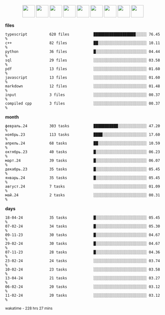 <div align="center"><img src="https://assets.leetcode.com/static_assets/marketing/2024-100-lg.png" width="40" height="40"> <img src="https://assets.leetcode.com/static_assets/marketing/2024-50-lg.png" width="40" height="40"> <img src="https://assets.leetcode.com/static_assets/marketing/lg50.png" width="40" height="40"> <img src="https://leetcode.com/static/images/badges/dcc-2024-4.png" width="40" height="40"> <img src="https://leetcode.com/static/images/badges/dcc-2024-3.png" width="40" height="40"> <img src="https://leetcode.com/static/images/badges/dcc-2024-2.png" width="40" height="40"> <img src="https://leetcode.com/static/images/badges/dcc-2024-1.png" width="40" height="40"> <img src="https://leetcode.com/static/images/badges/dcc-2023-12.png" width="40" height="40"> <img src="https://leetcode.com/static/images/badges/dcc-2023-11.png" width="40" height="40"> </div>

**files**
```text
typescript          620 files           ███████████████████░░░░░ 76.45 %             
c++                 82 files            ██░░░░░░░░░░░░░░░░░░░░░░ 10.11 %             
python              36 files            █░░░░░░░░░░░░░░░░░░░░░░░ 04.44 %             
sql                 29 files            ░░░░░░░░░░░░░░░░░░░░░░░░ 03.58 %             
pdf                 13 files            ░░░░░░░░░░░░░░░░░░░░░░░░ 01.60 %             
javascript          13 files            ░░░░░░░░░░░░░░░░░░░░░░░░ 01.60 %             
markdown            12 files            ░░░░░░░░░░░░░░░░░░░░░░░░ 01.48 %             
input               3 files             ░░░░░░░░░░░░░░░░░░░░░░░░ 00.37 %             
compiled cpp        3 files             ░░░░░░░░░░░░░░░░░░░░░░░░ 00.37 %             
```

**month**
```text
февраль.24          303 tasks           ███████████░░░░░░░░░░░░░ 47.20 %             
ноябрь.23           113 tasks           ████░░░░░░░░░░░░░░░░░░░░ 17.60 %             
апрель.24           68 tasks            ██░░░░░░░░░░░░░░░░░░░░░░ 10.59 %             
октябрь.23          40 tasks            █░░░░░░░░░░░░░░░░░░░░░░░ 06.23 %             
март.24             39 tasks            █░░░░░░░░░░░░░░░░░░░░░░░ 06.07 %             
декабрь.23          35 tasks            █░░░░░░░░░░░░░░░░░░░░░░░ 05.45 %             
январь.24           35 tasks            █░░░░░░░░░░░░░░░░░░░░░░░ 05.45 %             
август.24           7 tasks             ░░░░░░░░░░░░░░░░░░░░░░░░ 01.09 %             
май.24              2 tasks             ░░░░░░░░░░░░░░░░░░░░░░░░ 00.31 %             
```

**days**
```text
18-04-24            35 tasks            █░░░░░░░░░░░░░░░░░░░░░░░ 05.45 %             
07-02-24            34 tasks            █░░░░░░░░░░░░░░░░░░░░░░░ 05.30 %             
09-11-23            30 tasks            █░░░░░░░░░░░░░░░░░░░░░░░ 04.67 %             
29-02-24            30 tasks            █░░░░░░░░░░░░░░░░░░░░░░░ 04.67 %             
07-11-23            28 tasks            █░░░░░░░░░░░░░░░░░░░░░░░ 04.36 %             
23-02-24            24 tasks            ░░░░░░░░░░░░░░░░░░░░░░░░ 03.74 %             
10-02-24            23 tasks            ░░░░░░░░░░░░░░░░░░░░░░░░ 03.58 %             
13-04-24            21 tasks            ░░░░░░░░░░░░░░░░░░░░░░░░ 03.27 %             
06-02-24            20 tasks            ░░░░░░░░░░░░░░░░░░░░░░░░ 03.12 %             
11-02-24            20 tasks            ░░░░░░░░░░░░░░░░░░░░░░░░ 03.12 %             
```

<sub>wakatime - 228 hrs 27 mins</sub>